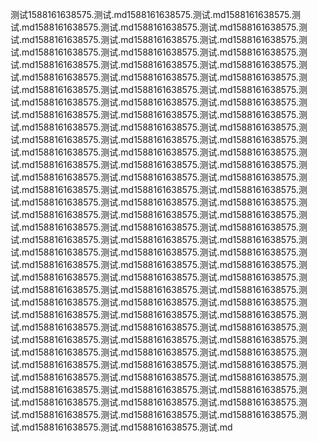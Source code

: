 测试1588161638575.测试.md1588161638575.测试.md1588161638575.测试.md1588161638575.测试.md1588161638575.测试.md1588161638575.测试.md1588161638575.测试.md1588161638575.测试.md1588161638575.测试.md1588161638575.测试.md1588161638575.测试.md1588161638575.测试.md1588161638575.测试.md1588161638575.测试.md1588161638575.测试.md1588161638575.测试.md1588161638575.测试.md1588161638575.测试.md1588161638575.测试.md1588161638575.测试.md1588161638575.测试.md1588161638575.测试.md1588161638575.测试.md1588161638575.测试.md1588161638575.测试.md1588161638575.测试.md1588161638575.测试.md1588161638575.测试.md1588161638575.测试.md1588161638575.测试.md1588161638575.测试.md1588161638575.测试.md1588161638575.测试.md1588161638575.测试.md1588161638575.测试.md1588161638575.测试.md1588161638575.测试.md1588161638575.测试.md1588161638575.测试.md1588161638575.测试.md1588161638575.测试.md1588161638575.测试.md1588161638575.测试.md1588161638575.测试.md1588161638575.测试.md1588161638575.测试.md1588161638575.测试.md1588161638575.测试.md1588161638575.测试.md1588161638575.测试.md1588161638575.测试.md1588161638575.测试.md1588161638575.测试.md1588161638575.测试.md1588161638575.测试.md1588161638575.测试.md1588161638575.测试.md1588161638575.测试.md1588161638575.测试.md1588161638575.测试.md1588161638575.测试.md1588161638575.测试.md1588161638575.测试.md1588161638575.测试.md1588161638575.测试.md1588161638575.测试.md1588161638575.测试.md1588161638575.测试.md1588161638575.测试.md1588161638575.测试.md1588161638575.测试.md1588161638575.测试.md1588161638575.测试.md1588161638575.测试.md1588161638575.测试.md1588161638575.测试.md1588161638575.测试.md1588161638575.测试.md1588161638575.测试.md1588161638575.测试.md1588161638575.测试.md1588161638575.测试.md1588161638575.测试.md1588161638575.测试.md1588161638575.测试.md1588161638575.测试.md1588161638575.测试.md1588161638575.测试.md1588161638575.测试.md1588161638575.测试.md1588161638575.测试.md1588161638575.测试.md1588161638575.测试.md1588161638575.测试.md1588161638575.测试.md1588161638575.测试.md1588161638575.测试.md1588161638575.测试.md1588161638575.测试.md1588161638575.测试.md1588161638575.测试.md